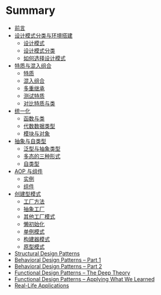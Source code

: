 # Summary

- [前言](README.md)
- [设计模式分类与环境搭建](patterns-and-environment/patterns-and-environment.md)
  - [设计模式](patterns-and-environment/design-patterns.md)
  - [设计模式分类](patterns-and-environment/design-patterns-categories.md)
  - [如何选择设计模式](patterns-and-environment/how-to-choose.md)
- [特质与混入组合](traits-and-mixin-compositions/traits-and-mixin.md)
  - [特质](traits-and-mixin-compositions/traits.md)
  - [混入组合](traits-and-mixin-compositions/mixin-compositions.md)
  - [多重继承](traits-and-mixin-compositions/multiple-inheritance.md)
  - [测试特质](traits-and-mixin-compositions/testing-traits.md)
  - [对比特质与类](traits-and-mixin-compositions/traits-versus-classed.md)
- [统一化](unification/unification.md)
  - [函数与类](unification/functions-and-classes.md)
  - [代数数据类型](unification/adt-and-class-hierarchies.md)
  - [模块与对象](unification/modules-and-objects.md)
- [抽象与自类型](abstract-and-self-types/abstract-and-self-types.md)
  - [泛型与抽象类型](abstract-and-self-types/abstract-types.md)
  - [多态的三种形式](abstract-and-self-types/polymorphism.md)
  - [自类型](abstract-and-self-types/self-type.md)
- [AOP 与组件](aop-and-components/aop-and-components.md)
  - [实例](aop-and-components/chapter-case-example.md)
  - [组件](aop-and-components/components.md)
- [创建型模式](creational-design-patterns/introduction.md)
  - [工厂方法](creational-design-patterns/factory-method.md)
  - [抽象工厂](creational-design-patterns/abstract-factory.md)
  - [其他工厂模式](creational-design-patterns/other-factories.md)
  - [懒初始化](creational-design-patterns/lazy-initialization.md)
  - [单例模式](creational-design-patterns/singleton.md)
  - [构建器模式](creational-design-patterns/builder.md)
  - [原型模式](creational-design-patterns/prototype.md)
- [Structural Design Patterns]()
- [Behavioral Design  Patterns – Part 1]()
- [Behavioral Design Patterns – Part 2]()
- [Functional Design Patterns – The Deep Theory]()
- [Functional Design Patterns – Applying What We Learned]()
- [Real-Life Applications]()